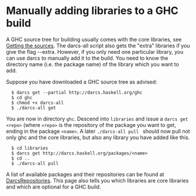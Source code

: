 # Manually adding libraries to a GHC build


A GHC source tree for building usually comes with the core libraries, see [Getting the sources](building/getting-the-sources).
The darcs-all script also gets the "extra" libraries if you give the flag --extra.
However, if you only need one particular library, you can use darcs to manually add it to the build. You need to know the directory name (i.e. the package name) of the library which you want to add.


Suppose you have downloaded a GHC source tree as advised:

```wiki
  $ darcs get --partial http://darcs.haskell.org/ghc
  $ cd ghc
  $ chmod +x darcs-all
  $ ./darcs-all get
```


You are now in directory `ghc`. 
Descend into `libraries` and issue a `darcs get <repo>` (where `<repo>` is the repository of the package you want to get, ending in the package `<name>`.
A later `./darcs-all pull ` should now pull not only ghc and the core libraries, but also any library you have added like this.

```wiki
  $ cd libraries
  $ darcs get http://darcs.haskell.org/packages/<name>
  $ cd ..
  $ ./darcs-all pull
```


A list of available packages and their repositories can be found at [DarcsRepositories](darcs-repositories). This page also tells you which libraries are core libraries and which are optional for a GHC build.

